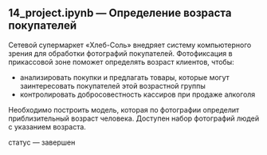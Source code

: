## 14_project.ipynb — Определение возраста покупателей
Сетевой супермаркет «Хлеб-Соль» внедряет систему компьютерного зрения для обработки фотографий покупателей. Фотофиксация в прикассовой зоне поможет определять возраст клиентов, чтобы:

* анализировать покупки и предлагать товары, которые могут заинтересовать покупателей этой возрастной группы
* контролировать добросовестность кассиров при продаже алкоголя

Необходимо построить модель, которая по фотографии определит приблизительный возраст человека. Доступен набор фотографий людей с указанием возраста.

статус — завершен